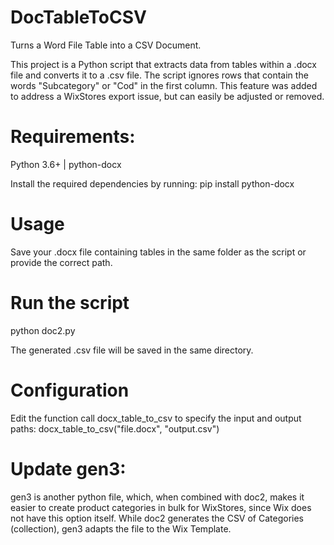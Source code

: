# DocTableToCSV
Turns a Word File Table into a CSV Document. 

This project is a Python script that extracts data from tables within a .docx file and converts it to a .csv file. The script ignores rows that contain the words "Subcategory" or "Cod" in the first column. This feature was added to address a WixStores export issue, but can easily be adjusted or removed.

# Requirements:
Python 3.6+ | python-docx

Install the required dependencies by running: pip install python-docx

# Usage
Save your .docx file containing tables in the same folder as the script or provide the correct path.

# Run the script
python doc2.py

The generated .csv file will be saved in the same directory.

# Configuration
Edit the function call docx_table_to_csv to specify the input and output paths: docx_table_to_csv("file.docx", "output.csv")


# Update gen3:
gen3 is another python file, which, when combined with doc2, makes it easier to create product categories in bulk for WixStores, since Wix does not have this option itself. While doc2 generates the CSV of Categories (collection), gen3 adapts the file to the Wix Template.
